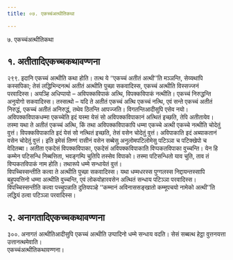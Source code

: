 ```yaml
---
title: ०७. एकच्चंअत्थीतिकथा

---
```

७. एकच्चंअत्थीतिकथा  


## १. अतीतादिएकच्चकथावण्णना

२९९. इदानि एकच्चं अत्थीति कथा होति। तत्थ ये ‘‘एकच्चं अतीतं अत्थी’’ति मञ्ञन्ति, सेय्यथापि कस्सपिका; तेसं लद्धिभिन्दनत्थं अतीतं अत्थीति पुच्छा सकवादिस्स, एकच्चं अत्थीति विस्सज्जनं परवादिस्स। अयञ्हि अधिप्पायो – अविपक्कविपाकं अत्थि, विपक्कविपाकं नत्थीति। एकच्चं निरुद्धन्ति अनुयोगो सकवादिस्स। तस्सत्थो – यदि ते अतीतं एकच्चं अत्थि एकच्चं नत्थि, एवं सन्ते एकच्चं अतीतं निरुद्धं, एकच्चं अतीतं अनिरुद्धं, तथेव ठितन्ति आपज्जति। विगतन्तिआदीसुपि एसेव नयो।  
अविपक्कविपाकधम्मा एकच्चेति इदं यस्मा येसं सो अविपक्कविपाकानं अत्थितं इच्छति, तेपि अतीतायेव। तस्मा यथा ते अतीतं एकच्चं अत्थि, किं तथा अविपक्कविपाकापि धम्मा एकच्चे अत्थी एकच्चे नत्थीति चोदेतुं वुत्तं। विपक्कविपाकाति इदं येसं सो नत्थितं इच्छति, तेसं वसेन चोदेतुं वुत्तं। अविपाकाति इदं अब्याकतानं वसेन चोदेतुं वुत्तं। इति इमेसं तिण्णं रासीनं वसेन सब्बेसु अनुलोमपटिलोमेसु पटिञ्ञा च पटिक्खेपो च वेदितब्बा। अतीता एकदेसं विपक्कविपाका, एकदेसं अविपक्कविपाकाति विप्पकतविपाका वुच्चन्ति। येन हि कम्मेन पटिसन्धि निब्बत्तिता, भवङ्गम्पि चुतिपि तस्सेव विपाको। तस्मा पटिसन्धितो याव चुति, ताव तं विप्पकतविपाकं नाम होति। तथारूपे धम्मे सन्धायेतं वुत्तं।  
विपच्चिस्सन्तीति कत्वा ते अत्थीति पुच्छा सकवादिस्स। यथा धम्मधरस्स पुग्गलस्स निद्दायन्तस्सापि बहुपवत्तिनो धम्मा अत्थीति वुच्चन्ति, एवं लोकवोहारवसेन अत्थितं सन्धाय पटिञ्ञा परवादिस्स। विपच्चिस्सन्तीति कत्वा पच्चुपन्नाति दुतियपञ्हे ‘‘कम्मानं अविनाससङ्खातो कम्मूपचयो नामेको अत्थी’’ति लद्धियं ठत्वा पटिञ्ञा परवादिस्स।  


## २. अनागतादिएकच्चकथावण्णना

३००. अनागतं अत्थीतिआदीसुपि एकच्चं अत्थीति उप्पादिनो धम्मे सन्धाय वदति। सेसं सब्बत्थ हेट्ठा वुत्तनयत्ता उत्तानत्थमेवाति।  
एकच्चंअत्थीतिकथावण्णना।  
